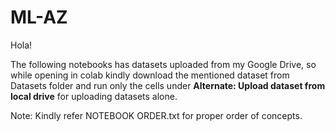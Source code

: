# ML-AZ
Hola! 

  The following notebooks has datasets uploaded from my Google Drive,
so while opening in colab kindly download the mentioned dataset from 
Datasets folder and run only the cells under **Alternate: Upload dataset from local drive**
for uploading datasets alone.

Note: Kindly refer NOTEBOOK ORDER.txt for proper order of concepts.

